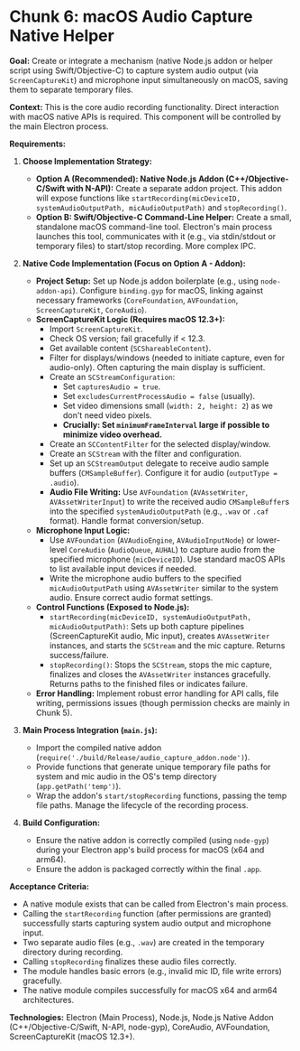# Chunk 6: macOS Audio Capture Native Helper

**Goal:** Create or integrate a mechanism (native Node.js addon or helper script using Swift/Objective-C) to capture system audio output (via `ScreenCaptureKit`) and microphone input simultaneously on macOS, saving them to separate temporary files.

**Context:** This is the core audio recording functionality. Direct interaction with macOS native APIs is required. This component will be controlled by the main Electron process.

**Requirements:**

1.  **Choose Implementation Strategy:**

    - **Option A (Recommended): Native Node.js Addon (C++/Objective-C/Swift with N-API):** Create a separate addon project. This addon will expose functions like `startRecording(micDeviceID, systemAudioOutputPath, micAudioOutputPath)` and `stopRecording()`.
    - **Option B: Swift/Objective-C Command-Line Helper:** Create a small, standalone macOS command-line tool. Electron's main process launches this tool, communicates with it (e.g., via stdin/stdout or temporary files) to start/stop recording. More complex IPC.

2.  **Native Code Implementation (Focus on Option A - Addon):**

    - **Project Setup:** Set up Node.js addon boilerplate (e.g., using `node-addon-api`). Configure `binding.gyp` for macOS, linking against necessary frameworks (`CoreFoundation`, `AVFoundation`, `ScreenCaptureKit`, `CoreAudio`).
    - **ScreenCaptureKit Logic (Requires macOS 12.3+):**
      - Import `ScreenCaptureKit`.
      - Check OS version; fail gracefully if < 12.3.
      - Get available content (`SCShareableContent`).
      - Filter for displays/windows (needed to initiate capture, even for audio-only). Often capturing the main display is sufficient.
      - Create an `SCStreamConfiguration`:
        - Set `capturesAudio = true`.
        - Set `excludesCurrentProcessAudio = false` (usually).
        - Set video dimensions small (`width: 2, height: 2`) as we don't need video pixels.
        - **Crucially: Set `minimumFrameInterval` large if possible to minimize video overhead.**
      - Create an `SCContentFilter` for the selected display/window.
      - Create an `SCStream` with the filter and configuration.
      - Set up an `SCStreamOutput` delegate to receive audio sample buffers (`CMSampleBuffer`). Configure it for audio (`outputType = .audio`).
      - **Audio File Writing:** Use `AVFoundation` (`AVAssetWriter`, `AVAssetWriterInput`) to write the received audio `CMSampleBuffer`s into the specified `systemAudioOutputPath` (e.g., `.wav` or `.caf` format). Handle format conversion/setup.
    - **Microphone Input Logic:**
      - Use `AVFoundation` (`AVAudioEngine`, `AVAudioInputNode`) or lower-level `CoreAudio` (`AudioQueue`, `AUHAL`) to capture audio from the specified microphone (`micDeviceID`). Use standard macOS APIs to list available input devices if needed.
      - Write the microphone audio buffers to the specified `micAudioOutputPath` using `AVAssetWriter` similar to the system audio. Ensure correct audio format settings.
    - **Control Functions (Exposed to Node.js):**
      - `startRecording(micDeviceID, systemAudioOutputPath, micAudioOutputPath)`: Sets up both capture pipelines (ScreenCaptureKit audio, Mic input), creates `AVAssetWriter` instances, and starts the `SCStream` and the mic capture. Returns success/failure.
      - `stopRecording()`: Stops the `SCStream`, stops the mic capture, finalizes and closes the `AVAssetWriter` instances gracefully. Returns paths to the finished files or indicates failure.
    - **Error Handling:** Implement robust error handling for API calls, file writing, permissions issues (though permission checks are mainly in Chunk 5).

3.  **Main Process Integration (`main.js`):**

    - Import the compiled native addon (`require('./build/Release/audio_capture_addon.node')`).
    - Provide functions that generate unique temporary file paths for system and mic audio in the OS's temp directory (`app.getPath('temp')`).
    - Wrap the addon's `start/stopRecording` functions, passing the temp file paths. Manage the lifecycle of the recording process.

4.  **Build Configuration:**
    - Ensure the native addon is correctly compiled (using `node-gyp`) during your Electron app's build process for macOS (x64 and arm64).
    - Ensure the addon is packaged correctly within the final `.app`.

**Acceptance Criteria:**

- A native module exists that can be called from Electron's main process.
- Calling the `startRecording` function (after permissions are granted) successfully starts capturing system audio output and microphone input.
- Two separate audio files (e.g., `.wav`) are created in the temporary directory during recording.
- Calling `stopRecording` finalizes these audio files correctly.
- The module handles basic errors (e.g., invalid mic ID, file write errors) gracefully.
- The native module compiles successfully for macOS x64 and arm64 architectures.

**Technologies:** Electron (Main Process), Node.js, Node.js Native Addon (C++/Objective-C/Swift, N-API, node-gyp), CoreAudio, AVFoundation, ScreenCaptureKit (macOS 12.3+).
